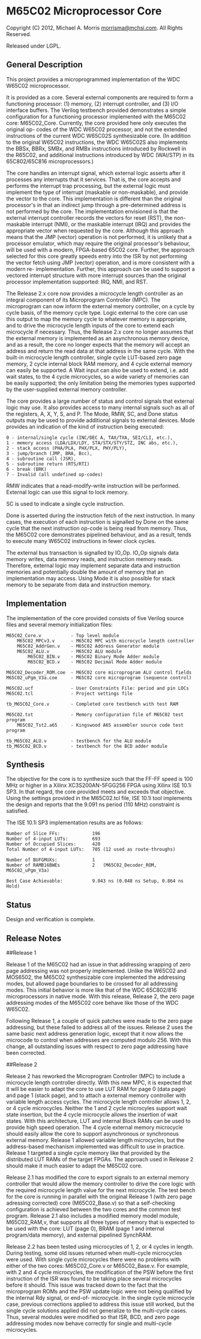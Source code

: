 M65C02 Microprocessor Core
=======================

Copyright (C) 2012, Michael A. Morris <morrisma@mchsi.com>.
All Rights Reserved.

Released under LGPL.

General Description
-------------------

This project provides a microprogrammed implementation of the WDC W65C02 
microprocessor.

It is provided as a core. Several external components are required to form a 
functioning processor: (1) memory, (2) interrupt controller, and (3) I/O 
interface buffers. The Verilog testbench provided demonstrates a simple 
configuration for a functioning processor implemented with the M65C02 core: 
M65C02_Core. Currently, the core provided here only executes the original op-
codes of the WDC W65C02 processor, and not the extended instructions of the 
current WDC W65C02S synthesizable core. (In addition to the original W65C02 
instructions, the WDC W65C02S also implements the BBSx, BBRx, SMBx, and RMBx 
instructions introduced by Rockwell in the R65C02, and additional instructions 
introduced by WDC (WAI/STP) in its 65C802/65C816 microprocessors.)

The core handles an interrupt signal, which external logic asserts after it 
processes any interrupts that it services. That is, the core accepts and 
performs the interrupt trap processing, but the external logic must implement 
the type of interrupt (maskable or non-maskable), and provide the vector to 
the core. This implementation is different than the original processor's in 
that an indirect jump through a pre-determined address is not performed by the 
core. The implementation envisioned is that the external interrupt controller 
records the vectors for reset (RST), the non-maskable interrupt (NMI), or the 
maskable interrupt (IRQ) and provides the appropriate vector when requested by 
the core. Although this approach means that the JMP (vector) operation is not 
performed, it is unlikely that a processor emulator, which may require the 
original processor's behaviour, will be used with a modern, FPGA-based 65C02 
core. Further, the approach selected for this core greatly speeds entry into 
the ISR by not performing the vector fetch using JMP (vector) operation, and 
is more consistent with a modern re- implementation. Further, this approach 
can be used to support a vectored interrupt structure with more interrupt 
sources than the original processor implementation supported: IRQ, NMI, and 
RST.

The Release 2.x core now provides a microcycle length controller as an 
integral component of its Microprogram Controller (MPC). The microprogram can 
now inform the external memory controller, on a cycle by cycle basis, of the 
memory cycle type. Logic external to the core can use this output to map the 
memory cycle to whatever memory is appropriate, and to drive the microcycle 
length inputs of the core to extend each microcycle if necessary. Thus, the 
Release 2.x core no longer assumes that the external memory is implemented as 
an asynchronous memory device, and as a result, the core no longer expects 
that the memory will accept an address and return the read data at that 
address in the same cycle. With the built-in microcycle length controller, 
single cycle LUT-based zero page memory, 2 cycle internal block RAM memory, 
and 4 cycle external memory can easily be supported. A Wait input can also be 
used to extend, i.e. add wait states, to the 4 cycle microcycles, so a wide 
variety of memories can be easily supported; the only limitation being the 
memories types supported by the user-supplied external memory controller.

The core provides a large number of status and control signals that external 
logic may use. It also provides access to many internal signals such as all of 
the registers, A, X, Y, S, and P. The Mode, RMW, SC, and Done status outputs 
may be used to provide additional signals to external devices. Mode provides 
an indication of the kind of instruction being executed:

    0 - internal/single cycle (INC/DEC A, TAX/TXA, SEI/CLI, etc.),
    1 - memory access (LDA/LDX/LDY, STA/STX/STY/STZ, INC abs, etc.),
    2 - stack access (PHA/PLA, PHX/PLX, PHY/PLY),
    3 - jump/branch (JMP, BRA, Bcc),
    4 - subroutine call (JSR),
    5 - subroutine return (RTS/RTI)
    6 - break (BRK)
    7 - Invalid (all undefined op-codes)

RMW indicates that a read-modify-write instruction will be performed. External
logic can use this signal to lock memory.

SC is used to indicate a single cycle instruction.

Done is asserted during the instruction fetch of the next instruction. In many 
cases, the execution of each instruction is signalled by Done on the same 
cycle that the next instruction op-code is being read from memory. Thus, the 
M65C02 core demonstrates pipelined behaviour, and as a result, tends to 
execute many W65C02 instructions in fewer clock cycles.

The external bus transaction is signalled by IO_Op. IO_Op signals data memory 
writes, data memory reads, and instruction memory reads. Therefore, external 
logic may implement separate data and instruction memories and potentially 
double the amount of memory that an implementation may access. Using Mode it 
is also possible for stack memory to be separate from data and instruction 
memory.

Implementation
--------------

The implementation of the core provided consists of five Verilog source files 
and several memory initialization files:

    M65C02_Core.v           - Top level module
        M65C02_MPCv3.v      - M65C02 MPC with microcycle length controller
        M65C02_AddrGen.v    - M65C02 Address Generator module
        M65C02_ALU.v        - M65C02 ALU module
            M65C02_BIN.v    - M65C02 Binary Mode Adder module
            M65C02_BCD.v    - M65C02 Decimal Mode Adder module
    
    M65C02_Decoder_ROM.coe  - M65C02 core microprogram ALU control fields
    M65C02_uPgm_V3a.coe     - M65C02 core microprogram (sequence control)

    M65C02.ucf              - User Constraints File: period and pin LOCs
    M65C02.tcl              - Project settings file
    
    tb_M65C02_Core.v        - Completed core testbench with test RAM
    
    M65C02.txt              - Memory configuration file of M65C02 test program
        M65C02_Tst2.a65     - Kingswood A65 assembler source code test program

    tb_M65C02_ALU.v         - testbench for the ALU module
    tb_M65C02_BCD.v         - testbench for the BCD adder module

Synthesis
---------

The objective for the core is to synthesize such that the FF-FF speed is 100 MHz
or higher in a Xilinx XC3S200AN-5FGG256 FPGA using Xilinx ISE 10.1i SP3. In that
regard, the core provided meets and exceeds that objective. Using the settings
provided in the M65C02.tcl file, ISE 10.1i tool implements the design and
reports that the 9.091 ns period (110 MHz) constraint is satisfied.

The ISE 10.1i SP3 implementation results are as follows:

    Number of Slice FFs:            196
    Number of 4-input LUTs:         693
    Number of Occupied Slices:      420
    Total Number of 4-input LUTs:   705 (12 used as route-throughs)

    Number of BUFGMUXs:             1
    Number of RAMB16BWEs            2   (M65C02_Decoder_ROM, M65C02_uPgm_V3a)

    Best Case Achievable:           9.043 ns (0.048 ns Setup, 0.864 ns Hold)

Status
------

Design and verification is complete.

Release Notes
-------------

##Release 1

Release 1 of the M65C02 had an issue in that addressing wrapping of zero page 
addressing was not properly implemented. Unlike the W65C02 and MOS6502, the 
M65C02 synthesizable core implemented the addressing modes, but allowed page 
boundaries to be crossed for all addressing modes. This initial behavior is 
more like that of the WDC 65C802/816 microprocessors in native mode. With this 
release, Release 2, the zero page addressing modes of the M65C02 core behave 
like those of the WDC W65C02.

Following Release 1, a couple of quick patches were made to the zero page 
addressing, but these failed to address all of the issues. Release 2 uses the 
same basic next address generation logic, except that it now allows the 
microcode to control when addresses are computed modulo 256. With this change, 
all outstanding issues with respect to zero page addressing have been 
corrected.

##Release 2

Release 2 has reworked the Microprogram Controller (MPC) to include a 
microcycle length controller directly. With this new MPC, it is expected that 
it will be easier to adapt the core to use LUT RAM for page 0 (data page) and 
page 1 (stack page), and to attach a external memory controller with variable 
length access cycles. The microcycle length controller allows 1, 2, or 4 cycle 
microcycles. Neither the 1 and 2 cycle microcyles support wait state 
insertion, but the 4 cycle microcycle allows the insertion of wait states. 
With this architecture, LUT and internal Block RAMs can be used to provide 
high speed operation. The 4 cycle external memory microcycle should easily 
allow the core to support asynchronous or synchronous external memory. Release 
1 allowed variable length microcycles, but the address-based mechanism 
implemented was difficult to use in practice. Release 1 targeted a single 
cycle memory like that provided by the distributed LUT RAMs of the target 
FPGAs. The approach used in Release 2 should make it much easier to adapt the 
M65C02 core.

Release 2.1 has modified the core to export signals to an external memory
controller that would allow the memory controller to drive the core logic with
the required microcycle length value for the next microcycle. The test bench for
the core is running in parallel with the original Release 1 (with zero page
adressing corrected) core (M65C02_Base.v) so that a self-checking configuration
is achieved between the two cores and the common test program. Release 2.1 also
includes a modified memory model module, M65C02_RAM,v, that supports all three
types of memory that is expected to be used with the core: LUT (page 0), BRAM
(page 1 and internal program/data memory), and external pipelined SynchRAM.

Release 2.2 has been tested using microcycles of 1, 2, or 4 cycles in length. 
During testing, some old issues returned when multi-cycle microcycles were 
used. With single cycle microcycles there were no problems with either of the 
two cores: M65C02_Core.v or M65C02_Base.v. For example, with 2 and 4 cycle 
microcycles, the modification of the PSW before the first instruction of the 
ISR was found to be taking place several microcycles before it should. This 
issue was tracked down to the fact that the microprogram ROMs and the PSW 
update logic were not being qualified by the internal Rdy signal, or end-of-
microcycle. In the single cycle microcycle case, previous corrections applied 
to address this issue still worked, but the single cycle solutions applied did 
not generalize to the multi-cycle cases. Thus, several modules were modified 
so that ISR, BCD, and zero page addressing modes now behave correctly for 
single and multi-cycle microcycles.
